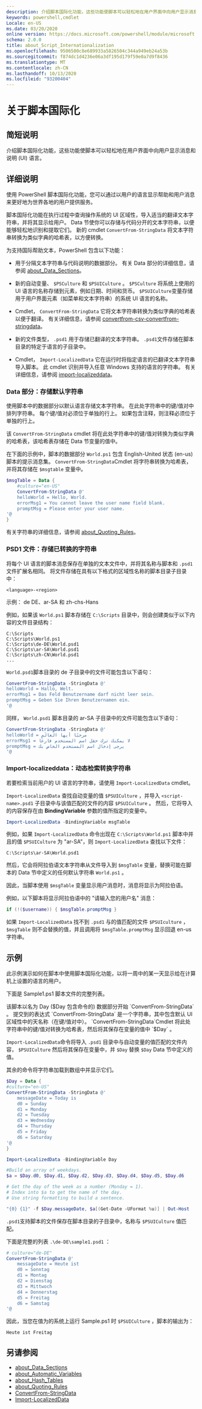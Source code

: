 ```yaml
---
description: 介绍脚本国际化功能，这些功能使脚本可以轻松地在用户界面中向用户显示消息和说明 (UI) 语言。
keywords: powershell,cmdlet
Locale: en-US
ms.date: 03/20/2020
online version: https://docs.microsoft.com/powershell/module/microsoft.powershell.core/about/about_script_internationalization?view=powershell-7.1&WT.mc_id=ps-gethelp
schema: 2.0.0
title: about_Script_Internationalization
ms.openlocfilehash: 9506500c8e689933a5826504c344a949eb24a53b
ms.sourcegitcommit: f874dc1d4236e06a3df195d179f59e0a7d9f8436
ms.translationtype: MT
ms.contentlocale: zh-CN
ms.lasthandoff: 10/13/2020
ms.locfileid: "93200404"
---
```

# <a name="about-script-internationalization"></a>关于脚本国际化

## <a name="short-description"></a>简短说明
介绍脚本国际化功能，这些功能使脚本可以轻松地在用户界面中向用户显示消息和说明 (UI) 语言。

## <a name="long-description"></a>详细说明

使用 PowerShell 脚本国际化功能，您可以通过以用户的语言显示帮助和用户消息来更好地为世界各地的用户提供服务。

脚本国际化功能在执行过程中查询操作系统的 UI 区域性，导入适当的翻译文本字符串，并将其显示给用户。 Data 节使你可以存储与代码分开的文本字符串，以便能够轻松地识别和提取它们。 新的 cmdlet `ConvertFrom-StringData` 将文本字符串转换为类似字典的哈希表，以方便转换。

为支持国际帮助文本，PowerShell 包含以下功能：

- 用于分隔文本字符串与代码说明的数据部分。 有关 Data 部分的详细信息，请参阅 [about_Data_Sections](about_Data_Sections.md)。

- 新的自动变量、 `$PSCulture` 和 `$PSUICulture` 。 `$PSCulture` 将系统上使用的 UI 语言的名称存储到元素，例如日期、时间和货币。 `$PSUICulture`变量存储用于用户界面元素（如菜单和文本字符串）的系统 UI 语言的名称。

- Cmdlet， `ConvertFrom-StringData` 它将文本字符串转换为类似字典的哈希表以便于翻译。 有关详细信息，请参阅 [convertfrom-csv-convertfrom-stringdata](xref:Microsoft.PowerShell.Utility.ConvertFrom-StringData)。

- 新的文件类型， `.psd1` 用于存储已翻译的文本字符串。 `.psd1`文件存储在脚本目录的特定于语言的子目录中。

- Cmdlet， `Import-LocalizedData` 它在运行时将指定语言的已翻译文本字符串导入脚本。 此 cmdlet 识别并导入任意 Windows 支持的语言的字符串。 有关详细信息，请参阅 [import-localizeddata](xref:Microsoft.PowerShell.Utility.Import-LocalizedData)。

### <a name="the-data-section-storing-default-strings"></a>Data 部分：存储默认字符串

使用脚本中的数据部分以默认语言存储文本字符串。 在此处字符串中的键/值对中排列字符串。 每个键/值对必须位于单独的行上。 如果包含注释，则注释必须位于单独的行上。

该 `ConvertFrom-StringData` cmdlet 将在此处字符串中的键/值对转换为类似字典的哈希表，该哈希表存储在 Data 节变量的值中。

在下面的示例中，脚本的数据部分 `World.ps1` 包含 English-United 状态 (en-us) 脚本的提示消息集。 `ConvertFrom-StringData`Cmdlet 将字符串转换为哈希表，并将其存储在 `$msgtable` 变量中。

```powershell
$msgTable = Data {
    #culture="en-US"
    ConvertFrom-StringData @'
    helloWorld = Hello, World.
    errorMsg1 = You cannot leave the user name field blank.
    promptMsg = Please enter your user name.
'@
}
```

有关字符串的详细信息，请参阅 [about_Quoting_Rules](about_Quoting_Rules.md)。

### <a name="psd1-files-storing-translated-strings"></a>PSD1 文件：存储已转换的字符串

将每个 UI 语言的脚本消息保存在单独的文本文件中，并将其名称与脚本和 `.psd1` 文件扩展名相同。 将文件存储在具有以下格式的区域性名称的脚本目录子目录中：

`<language>-<region>`

示例： de DE、ar-SA 和 zh-chs-Hans

例如，如果该 `World.ps1` 脚本存储在 `C:\Scripts` 目录中，则会创建类似于以下内容的文件目录结构：

```
C:\Scripts
C:\Scripts\World.ps1
C:\Scripts\de-DE\World.psd1
C:\Scripts\ar-SA\World.psd1
C:\Scripts\zh-CN\World.psd1
...
```

`World.psd1`脚本目录的 de 子目录中的文件可能包含以下语句：

```powershell
ConvertFrom-StringData -StringData @'
helloWorld = Hallo, Welt.
errorMsg1 = Das Feld Benutzername darf nicht leer sein.
promptMsg = Geben Sie Ihren Benutzernamen ein.
'@
```

同样， `World.psd1` 脚本目录的 ar-SA 子目录中的文件可能包含以下语句：

```powershell
ConvertFrom-StringData -StringData @'
helloWorld = مرحبًا أيها العالَم
errorMsg1 = لا يمكنك ترك حقل اسم المستخدم فارغًا
promptMsg = يرجى إدخال اسم المستخدم الخاص بك
'@
```

### <a name="import-localizeddata-dynamic-retrieval-of-translated-strings"></a>Import-localizeddata：动态检索转换字符串

若要检索当前用户的 UI 语言的字符串，请使用 `Import-LocalizedData` cmdlet。

`Import-LocalizedData` 查找自动变量的值 `$PSUICulture` ，并导入 `<script-name>.psd1` 子目录中与该值匹配的文件的内容 `$PSUICulture` 。 然后，它将导入的内容保存在由 **BindingVariable** 参数的值所指定的变量中。

```powershell
Import-LocalizedData -BindingVariable msgTable
```

例如，如果 `Import-LocalizedData` 命令出现在 `C:\Scripts\World.ps1` 脚本中并且的值 `$PSUICulture` 为 "ar-SA"，则 `Import-LocalizedData` 查找以下文件：

`C:\Scripts\ar-SA\World.psd1`

然后，它会将阿拉伯语文本字符串从文件导入到 `$msgTable` 变量，替换可能在脚本的 Data 节中定义的任何默认字符串 `World.ps1` 。

因此，当脚本使用 `$msgTable` 变量显示用户消息时，消息将显示为阿拉伯语。

例如，以下脚本将显示阿拉伯语中的 "请输入您的用户名" 消息：

```powershell
if (!($username)) { $msgTable.promptMsg }
```

如果 `Import-LocalizedData` 找不到 `.psd1` 与的值匹配的文件 `$PSUIculture` ， `$msgTable` 则不会替换的值，并且调用将 `$msgTable.promptMsg` 显示回退 en-us 字符串。

## <a name="examples"></a>示例

此示例演示如何在脚本中使用脚本国际化功能，以将一周中的某一天显示给在计算机上设置的语言的用户。

下面是 Sample1.ps1 脚本文件的完整列表。

该脚本以名为 Day ($Day 包含命令的) 数据部分开始 `ConvertFrom-StringData` 。 提交到的表达式 `ConvertFrom-StringData` 是一个字符串，其中包含默认 UI 区域性中的天名称（在键/值对中）。 `ConvertFrom-StringData`Cmdlet 将此处字符串中的键/值对转换为哈希表，然后将其保存在变量的值中 `$Day` 。

`Import-LocalizedData`命令将导入 `.psd1` 目录中与自动变量的值匹配的文件内容， `$PSUICulture` 然后将其保存在变量中，并 `$Day` 替换 `$Day` Data 节中定义的值。

其余的命令将字符串加载到数组中并显示它们。

```powershell
$Day = Data {
#culture="en-US"
ConvertFrom-StringData -StringData @'
    messageDate = Today is
    d0 = Sunday
    d1 = Monday
    d2 = Tuesday
    d3 = Wednesday
    d4 = Thursday
    d5 = Friday
    d6 = Saturday
'@
}

Import-LocalizedData -BindingVariable Day

#Build an array of weekdays.
$a = $Day.d0, $Day.d1, $Day.d2, $Day.d3, $Day.d4, $Day.d5, $Day.d6

# Get the day of the week as a number (Monday = 1).
# Index into $a to get the name of the day.
# Use string formatting to build a sentence.

"{0} {1}" -f $Day.messageDate, $a[(Get-Date -UFormat %u)] | Out-Host
```

`.psd1`支持脚本的文件保存在脚本目录的子目录中，名称与 `$PSUICulture` 值匹配。

下面是完整的列表 `.\de-DE\sample1.psd1` ：

```powershell
# culture="de-DE"
ConvertFrom-StringData @'
    messageDate = Heute ist
    d0 = Sonntag
    d1 = Montag
    d2 = Dienstag
    d3 = Mittwoch
    d4 = Donnerstag
    d5 = Freitag
    d6 = Samstag
'@
```

因此，当您在值为的系统上运行 Sample.ps1 时 `$PSUICulture` ，脚本的输出为：

```Output
Heute ist Freitag
```

## <a name="see-also"></a>另请参阅

- [about_Data_Sections](about_Data_Sections.md)
- [about_Automatic_Variables](about_Automatic_Variables.md)
- [about_Hash_Tables](about_Hash_Tables.md)
- [about_Quoting_Rules](about_Quoting_Rules.md)
- [ConvertFrom-StringData](xref:Microsoft.PowerShell.Utility.ConvertFrom-StringData)
- [Import-LocalizedData](xref:Microsoft.PowerShell.Utility.Import-LocalizedData)


